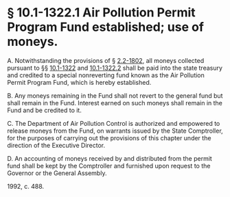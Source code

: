 # § 10.1-1322.1 Air Pollution Permit Program Fund established; use of moneys.

<p>A. Notwithstanding the provisions of § <a href='http://law.lis.virginia.gov/vacode/2.2-1802/'>2.2-1802</a>, all moneys collected pursuant to §§ <a href='http://law.lis.virginia.gov/vacode/10.1-1322/'>10.1-1322</a> and <a href='http://law.lis.virginia.gov/vacode/10.1-1322.2/'>10.1-1322.2</a> shall be paid into the state treasury and credited to a special nonreverting fund known as the Air Pollution Permit Program Fund, which is hereby established.</p><p>B. Any moneys remaining in the Fund shall not revert to the general fund but shall remain in the Fund. Interest earned on such moneys shall remain in the Fund and be credited to it.</p><p>C. The Department of Air Pollution Control is authorized and empowered to release moneys from the Fund, on warrants issued by the State Comptroller, for the purposes of carrying out the provisions of this chapter under the direction of the Executive Director.</p><p>D. An accounting of moneys received by and distributed from the permit fund shall be kept by the Comptroller and furnished upon request to the Governor or the General Assembly.</p><p>1992, c. 488.</p>